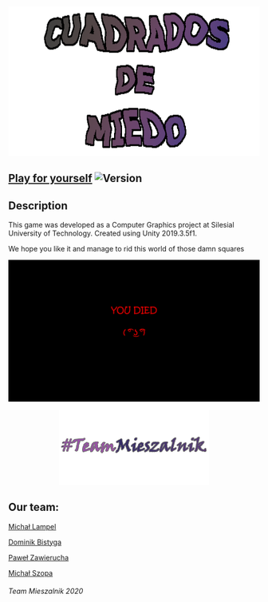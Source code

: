 <p align="center"><img src="readme/logoCDM.png" height="300px"></p>

## [Play for yourself](https://team-mieszalnik.github.io/CuadradosDeMiedo/) ![Version](https://img.shields.io/github/v/release/PawZawDev/kwadraty)


## Description
This game was developed as a Computer Graphics project at Silesial University of Technology.
Created using Unity 2019.3.5f1.

We hope you like it and manage to rid this world of those damn squares





<img src="readme/u_died.png" alt="You died">
<p align="center"> <img src="readme/logoTM.png" height="150px" alt="Team Mieszalnik"></p>

## Our team:
[Michał Lampel](https://github.com/Swagsen)

[Dominik Bistyga](https://github.com/dominikbis)

[Paweł Zawierucha](https://github.com/PawZawDev)

[Michał Szopa](https://github.com/SchopenXD)


###### Team Mieszalnik 2020
